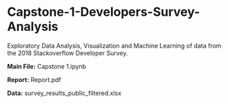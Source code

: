 # Capstone-1-Developers-Survey-Analysis
Exploratory Data Analysis, Visualization and Machine Learning of data from the 2018 Stackoverflow Developer Survey. 

**Main File:** Capstone 1.ipynb

**Report:** Report.pdf

**Data:** survey_results_public_filtered.xlsx